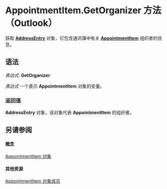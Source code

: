 
# AppointmentItem.GetOrganizer 方法 （Outlook）

获取  **[AddressEntry](d4a0a85e-8bab-bc56-57bc-d70c3c570c8e.md)** 对象，它包含通讯簿中有关 **[AppointmentItem](204a409d-654e-27aa-643a-8344c631b82d.md)** 组织者的信息。


## 语法

 _表达式_. **GetOrganizer**

 _表达式_ 一个表示 **AppointmentItem** 对象的变量。


### 返回值

 **AddressEntry** 对象，该对象代表 **AppointmentItem** 的组织者。


## 另请参阅


#### 概念


[AppointmentItem 对象](204a409d-654e-27aa-643a-8344c631b82d.md)
#### 其他资源


[AppointmentItem 对象成员](c72c459d-6d3c-7a05-aa4a-b1b767ddc0b2.md)